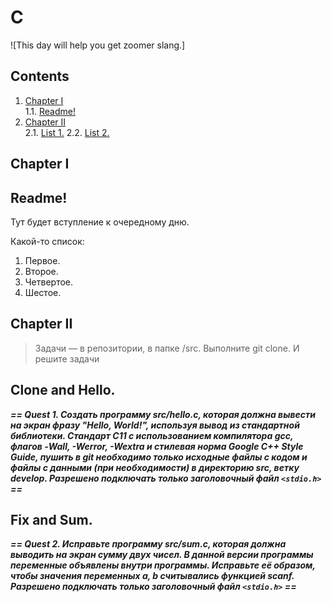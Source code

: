 # C

![This day will help you get zoomer slang.]

## Contents

1. [Chapter I](#chapter-i) \
    1.1. [Readme!](#readme)  
2. [Chapter II](#chapter-ii) \
    2.1. [List 1.](#quest-and-clone)
    2.2. [List 2.](#fix-and-sum)  
   
   
## Chapter I

## Readme!

Тут будет вступление к очередному дню.

Какой-то список: 
1. Первое. 
2. Второе.
3. Четвертое. 
4. Шестое.

## Chapter II


> Задачи — в репозитории, в папке /src. Выполните git clone. И решите задачи

## Clone and Hello.
***==  Quest 1. Создать программу src/hello.c, которая должна вывести на экран фразу "Hello, World!", используя вывод из стандартной библиотеки. Cтандарт C11 с использованием компилятора gcc, флагов -Wall, -Werror, -Wextra и стилевая норма Google C++ Style Guide, пушить в git необходимо только исходные файлы с кодом и файлы с данными (при необходимости) в директорию src, ветку develop. Разрешено подключать только заголовочный файл `<stdio.h>` ==***

## Fix and Sum.
***==  Quest 2. Исправьте программу src/sum.c, которая должна выводить на экран сумму двух чисел. В данной версии программы переменные объявлены внутри программы. Исправьте её образом, чтобы значения переменных a, b считывались функцией scanf. Разрешено подключать только заголовочный файл `<stdio.h>` ==***
